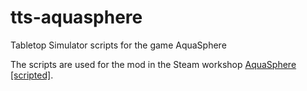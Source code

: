 # tts-aquasphere
Tabletop Simulator scripts for the game AquaSphere

The scripts are used for the mod in the Steam workshop [AquaSphere [scripted]](https://steamcommunity.com/sharedfiles/filedetails/?id=2167300430).
